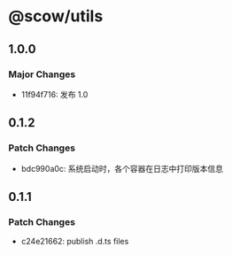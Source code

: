 # @scow/utils

## 1.0.0

### Major Changes

- 11f94f716: 发布 1.0

## 0.1.2

### Patch Changes

- bdc990a0c: 系统启动时，各个容器在日志中打印版本信息

## 0.1.1

### Patch Changes

- c24e21662: publish .d.ts files
